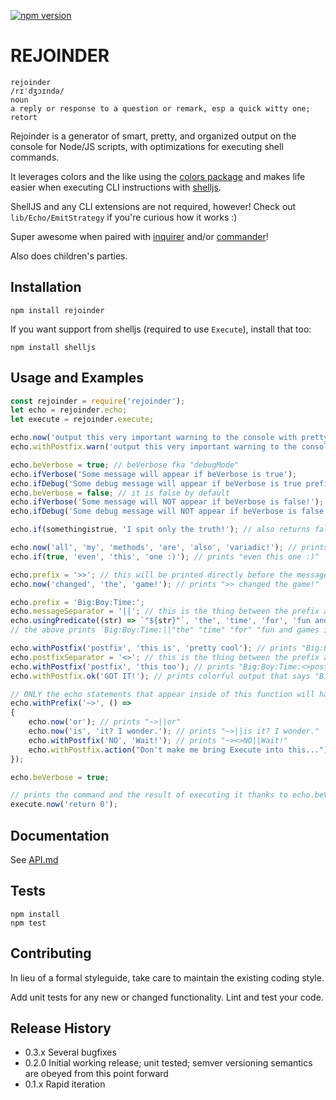 [![npm version](https://badge.fury.io/js/rejoinder.svg)](https://badge.fury.io/js/rejoinder)

# REJOINDER

    rejoinder
    /rɪˈdʒɔɪndə/
    noun
    a reply or response to a question or remark, esp a quick witty one; retort

Rejoinder is a generator of smart, pretty, and organized output on the console for Node/JS scripts, with optimizations for executing shell commands.

It leverages colors and the like using the [colors package](https://www.npmjs.com/package/colors) and makes life easier when executing CLI instructions with [shelljs](https://www.npmjs.com/package/shelljs).

ShellJS and any CLI extensions are not required, however! Check out `lib/Echo/EmitStrategy` if you're curious how it works :)

Super awesome when paired with [inquirer](https://www.npmjs.com/package/inquirer) and/or [commander](https://www.npmjs.com/package/commander)!

Also does children's parties.

## Installation

```shell
npm install rejoinder
```

If you want support from shelljs (required to use `Execute`), install that too:

```shell
npm install shelljs
```

## Usage and Examples

```javascript
const rejoinder = require('rejoinder');
let echo = rejoinder.echo;
let execute = rejoinder.execute;

echo.now('output this very important warning to the console with pretty colors'); // immediate output
echo.withPostfix.warn('output this very important warning to the console with pretty colors'); // colorful output prefixed with the string "WARN "

echo.beVerbose = true; // beVerbose fka "debugMode"
echo.ifVerbose('Some message will appear if beVerbose is true');
echo.ifDebug('Some debug message will appear if beVerbose is true prefixed with the string "DEBUG "');
echo.beVerbose = false; // it is false by default
echo.ifVerbose('Some message will NOT appear if beVerbose is false!');
echo.ifDebug('Some debug message will NOT appear if beVerbose is false!');

echo.if(somethingistrue, 'I spit only the truth!'); // also returns false if somethingistrue is false

echo.now('all', 'my', 'methods', 'are', 'also', 'variadic!'); // prints "all my methods are also variadic!"
echo.if(true, 'even', 'this', 'one :)'); // prints "even this one :)"

echo.prefix = '>>'; // this will be printed directly before the message every time
echo.now('changed', 'the', 'game!'); // prints ">> changed the game!"

echo.prefix = 'Big:Boy:Time:';
echo.messageSeparator = '||'; // this is the thing between the prefix and the message
echo.usingPredicate((str) => `"${str}"`, 'the', 'time', 'for', 'fun and games is', 'over!');
// the above prints `Big:Boy:Time:||"the" "time" "for" "fun and games is" "over!"`

echo.withPostfix('postfix', 'this is', 'pretty cool'); // prints "Big:Boy:Time::postfix||this is pretty cool"
echo.postfixSeparator = '<>'; // this is the thing between the prefix and the postfix. It goes `prefix + postfixsep + postfix + msgsep + message`
echo.withPostfix('postfix', 'this too'); // prints "Big:Boy:Time:<>postfix||this too"
echo.withPostfix.ok('GOT IT!'); // prints colorful output that says "Big:Boy:Time:<>OK||GOT IT!"

// ONLY the echo statements that appear inside of this function will have the aforesaid prefix
echo.withPrefix('~>', () =>
{
    echo.now('or'); // prints "~>||or"
    echo.now('is', 'it? I wonder.'); // prints "~>||is it? I wonder."
    echo.withPostfix('NO', 'Wait!'); // prints "~><>NO||Wait!"
    echo.withPostfix.action("Don't make me bring Execute into this..."); // prints colorful output "~><>ACTION||Don't make me bring Execute into this..."
});

echo.beVerbose = true;

// prints the command and the result of executing it thanks to echo.beVerbose! See API.md for more information on how this works
execute.now('return 0');
```

## Documentation
See [API.md](API.md)

## Tests

```
npm install
npm test
```

## Contributing

In lieu of a formal styleguide, take care to maintain the existing coding style.

Add unit tests for any new or changed functionality. Lint and test your code.

## Release History

* 0.3.x Several bugfixes
* 0.2.0 Initial working release; unit tested; semver versioning semantics are obeyed from this point forward
* 0.1.x Rapid iteration
